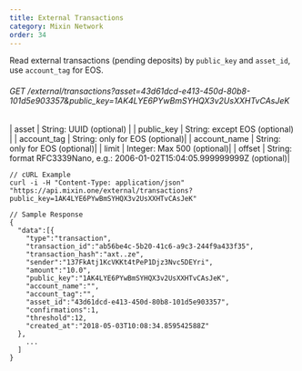 ```yaml
---
title: External Transactions
category: Mixin Network
order: 34
---
```


Read external transactions (pending deposits) by `public_key` and `asset_id`, use `account_tag` for EOS.

###### GET /external/transactions?asset=43d61dcd-e413-450d-80b8-101d5e903357&public_key=1AK4LYE6PYwBmSYHQX3v2UsXXHTvCAsJeK

| asset | String: UUID (optional) |
| public_key | String: except EOS (optional) |
| account_tag | String: only for EOS (optional)|
| account_name | String: only for EOS (optional)|
| limit | Integer: Max 500 (optional)|
| offset | String: format RFC3339Nano, e.g.: 2006-01-02T15:04:05.999999999Z (optional)|

```
// cURL Example
curl -i -H "Content-Type: application/json" "https://api.mixin.one/external/transactions?public_key=1AK4LYE6PYwBmSYHQX3v2UsXXHTvCAsJeK"

```
```
// Sample Response
{
  "data":[{
    "type":"transaction",
    "transaction_id":"ab56be4c-5b20-41c6-a9c3-244f9a433f35",
    "transaction_hash":"axt..ze",
    "sender":"137FkAtj1KcVKKt4tPeP1Djz3Nvc5DEYri",
    "amount":"10.0",
    "public_key":"1AK4LYE6PYwBmSYHQX3v2UsXXHTvCAsJeK",
    "account_name":"",
    "account_tag":"",
    "asset_id":"43d61dcd-e413-450d-80b8-101d5e903357",
    "confirmations":1,
    "threshold":12,
    "created_at":"2018-05-03T10:08:34.859542588Z"
  },
    ...
  ]
}
```
